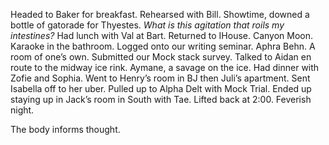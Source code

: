 Headed to Baker for breakfast. Rehearsed with Bill. Showtime, downed a bottle of gatorade for Thyestes. *What is this agitation that roils my intestines?* Had lunch with Val at Bart. Returned to IHouse. Canyon Moon. Karaoke in the bathroom. Logged onto our writing seminar. Aphra Behn. A room of one’s own. Submitted our Mock stack survey. Talked to Aidan en route to the midway ice rink. Aymane, a savage on the ice. Had dinner with Zofie and Sophia. Went to Henry’s room in BJ then Juli’s apartment. Sent Isabella off to her uber. Pulled up to Alpha Delt with Mock Trial. Ended up staying up in Jack’s room in South with Tae. Lifted back at 2:00. Feverish night. 

The body informs thought.